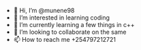 - 👋 Hi, I’m @munene98
- 👀 I’m interested in learning coding
- 🌱 I’m currently learning a few things in c++
- 💞️ I’m looking to collaborate on the same
- 📫 How to reach me +254797212721

<!---
munene98/munene98 is a ✨ special ✨ repository because its `README.md` (this file) appears on your GitHub profile.
You can click the Preview link to take a look at your changes.
--->
